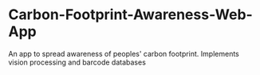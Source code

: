 # Carbon-Footprint-Awareness-Web-App
 An app to spread awareness of peoples' carbon footprint. Implements vision processing and barcode databases
